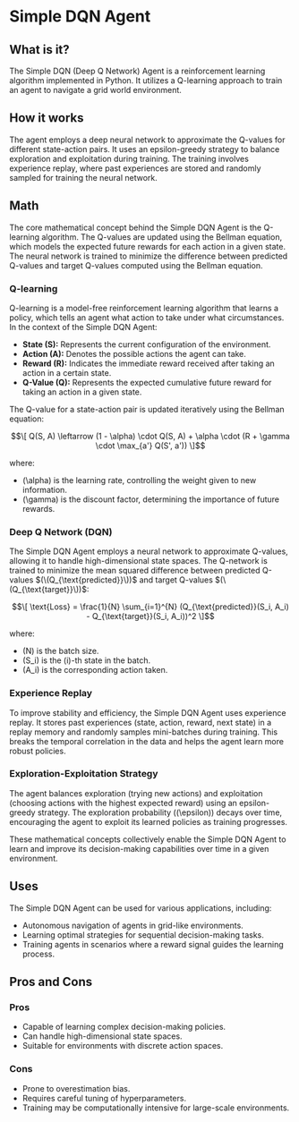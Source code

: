 # Simple DQN Agent

## What is it?

The Simple DQN (Deep Q Network) Agent is a reinforcement learning algorithm implemented in Python. It utilizes a Q-learning approach to train an agent to navigate a grid world environment.

## How it works

The agent employs a deep neural network to approximate the Q-values for different state-action pairs. It uses an epsilon-greedy strategy to balance exploration and exploitation during training. The training involves experience replay, where past experiences are stored and randomly sampled for training the neural network.

## Math

The core mathematical concept behind the Simple DQN Agent is the Q-learning algorithm. The Q-values are updated using the Bellman equation, which models the expected future rewards for each action in a given state. The neural network is trained to minimize the difference between predicted Q-values and target Q-values computed using the Bellman equation.

### Q-learning

Q-learning is a model-free reinforcement learning algorithm that learns a policy, which tells an agent what action to take under what circumstances. In the context of the Simple DQN Agent:

- **State (S):** Represents the current configuration of the environment.
- **Action (A):** Denotes the possible actions the agent can take.
- **Reward (R):** Indicates the immediate reward received after taking an action in a certain state.
- **Q-Value (Q):** Represents the expected cumulative future reward for taking an action in a given state.

The Q-value for a state-action pair is updated iteratively using the Bellman equation:

$$\[ Q(S, A) \leftarrow (1 - \alpha) \cdot Q(S, A) + \alpha \cdot (R + \gamma \cdot \max_{a'} Q(S', a')) \]$$

where:
- \(\alpha\) is the learning rate, controlling the weight given to new information.
- \(\gamma\) is the discount factor, determining the importance of future rewards.

### Deep Q Network (DQN)

The Simple DQN Agent employs a neural network to approximate Q-values, allowing it to handle high-dimensional state spaces. The Q-network is trained to minimize the mean squared difference between predicted Q-values $(\(Q_{\text{predicted}}\))$ and target Q-values $(\(Q_{\text{target}}\))$:

$$\[ \text{Loss} = \frac{1}{N} \sum_{i=1}^{N} (Q_{\text{predicted}}(S_i, A_i) - Q_{\text{target}}(S_i, A_i))^2 \]$$

where:
- \(N\) is the batch size.
- \(S_i\) is the \(i\)-th state in the batch.
- \(A_i\) is the corresponding action taken.

### Experience Replay

To improve stability and efficiency, the Simple DQN Agent uses experience replay. It stores past experiences (state, action, reward, next state) in a replay memory and randomly samples mini-batches during training. This breaks the temporal correlation in the data and helps the agent learn more robust policies.

### Exploration-Exploitation Strategy

The agent balances exploration (trying new actions) and exploitation (choosing actions with the highest expected reward) using an epsilon-greedy strategy. The exploration probability (\(\epsilon\)) decays over time, encouraging the agent to exploit its learned policies as training progresses.

These mathematical concepts collectively enable the Simple DQN Agent to learn and improve its decision-making capabilities over time in a given environment.

## Uses

The Simple DQN Agent can be used for various applications, including:

- Autonomous navigation of agents in grid-like environments.
- Learning optimal strategies for sequential decision-making tasks.
- Training agents in scenarios where a reward signal guides the learning process.

## Pros and Cons

### Pros

- Capable of learning complex decision-making policies.
- Can handle high-dimensional state spaces.
- Suitable for environments with discrete action spaces.

### Cons

- Prone to overestimation bias.
- Requires careful tuning of hyperparameters.
- Training may be computationally intensive for large-scale environments.

